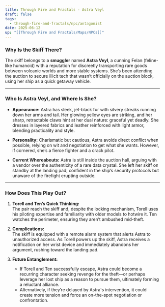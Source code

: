 ```yaml
---
title: Through Fire and Fractals - Astra Veyl
draft: false
tags:
  - through-fire-and-fractals/npc/antagonist
date: 2025-06-12
up: "[[Through Fire and Fractals/Maps/NPCs]]"
---
```


### Why Is the Skiff There?

The skiff belongs to a **smuggler** named **Astra Veyl**, a cunning Felan (feline-like humanoid) with a reputation for discreetly transporting rare goods between volcanic worlds and more stable systems. She’s been attending the auction to secure illicit tech that wasn’t officially on the auction block, using her ship as a quick getaway vehicle.

---

### Who Is Astra Veyl, and Where Is She?

- **Appearance:** Astra has sleek, jet-black fur with silvery streaks running down her arms and tail. Her glowing yellow eyes are striking, and her sharp, retractable claws hint at her dual nature: graceful yet deadly. She dresses in layered fabrics and leather reinforced with light armor, blending practicality and style.
    
- **Personality:** Charismatic but cautious, Astra avoids direct conflict when possible, relying on wit and negotiation to get what she wants. However, if cornered, she’s a fierce fighter and a crack pilot.
    
- **Current Whereabouts:** Astra is still inside the auction hall, arguing with a vendor over the authenticity of a rare data crystal. She left her skiff on standby at the landing pad, confident in the ship’s security protocols but unaware of the firefight erupting outside.
    

---

### How Does This Play Out?

1. **Torell and Ten’s Quick Thinking:**  
    The pair reach the skiff and, despite the locking mechanism, Torell uses his piloting expertise and familiarity with older models to hotwire it. Ten watches the perimeter, ensuring they aren’t ambushed mid-theft.
    
2. **Complications:**  
    The skiff is equipped with a remote alarm system that alerts Astra to unauthorized access. As Torell powers up the skiff, Astra receives a notification on her wrist device and immediately abandons her argument, rushing toward the landing pad.
    
3. **Future Entanglement:**
    
    - If Torell and Ten successfully escape, Astra could become a recurring character seeking revenge for the theft—or perhaps leverage her lost ship as a reason to pursue them, ultimately forming a reluctant alliance.
    - Alternatively, if they’re delayed by Astra's intervention, it could create more tension and force an on-the-spot negotiation or confrontation.